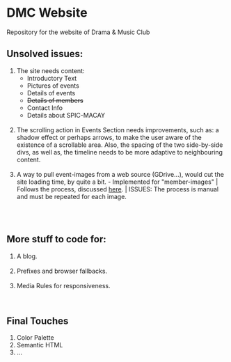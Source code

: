 # DMC Website

Repository for the website of Drama &amp; Music Club

<h2>Unsolved issues:</h2>

<ol>
  <li>
  The site needs content:
    <ul>
    <li>Introductory Text</li>
    <li>Pictures of events</li>
    <li>Details of events</li>
      <li><del>Details of members</del></li>
    <li>Contact Info</li>
    <li>Details about SPIC-MACAY</li>
    </ul>
  </li>
  <br>
  <li>
    The scrolling action in Events Section needs improvements, such as: a shadow effect or perhaps arrows, to make the user aware of the existence of a scrollable area. Also, the spacing of the two side-by-side divs, as well as, the timeline needs to be more adaptive to neighbouring content.
  </li>
  <br>
  <li>
    A way to pull event-images from a web source (GDrive...), would cut the site loading time, by quite a bit. - Implemented for "member-images" | Follows the process, discussed <a href="https://productforums.google.com/forum/#!topic/drive/yU_yF9SI_z0/discussion">here</a>. | ISSUES: The process is manual and must be repeated for each image.
  </li>
  <br>
 </ol>
<br>
<h2>More stuff to code for:</h2>
<ol>
  <li>
    A blog.
  </li>
  <br>
  <li>
    Prefixes and browser fallbacks.
  </li>
  <br>
  <li>
    Media Rules for responsiveness.
  </li>
</ol>
<br>
<h2>Final Touches</h2>
<ol>
  <li>
    Color Palette
  </li>
  <li>
    Semantic HTML
  </li>
  <li>
    ...
  </li>
</ol>
